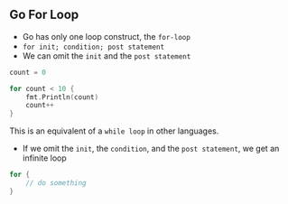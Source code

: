 ## Go For Loop

- Go has only one loop construct, the `for-loop`
- `for init; condition; post statement`
- We can omit the `init` and the `post statement`
```go
count = 0

for count < 10 {
    fmt.Println(count)
    count++
}
```
This is an equivalent of a `while loop` in other languages.
- If we omit the `init`, the `condition`, and the `post statement`, we get an infinite loop
```go
for {
    // do something
}
```